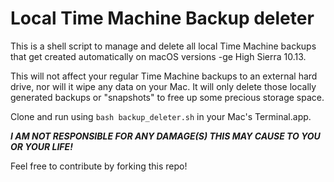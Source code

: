# Local Time Machine Backup deleter

This is a shell script to manage and delete all local Time Machine backups that get created automatically on macOS versions -ge High Sierra 10.13.

This will not affect your regular Time Machine backups to an external hard drive, nor will it wipe any data on your Mac. It will only delete those locally generated backups or "snapshots" to free up some precious storage space.

Clone and run using `bash backup_deleter.sh` in your Mac's Terminal.app.

***I AM NOT RESPONSIBLE FOR ANY DAMAGE(S) THIS MAY CAUSE TO YOU OR YOUR LIFE!***

Feel free to contribute by forking this repo!